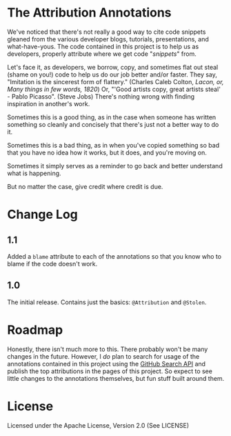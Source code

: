 # The Attribution Annotations
We've noticed that there's not really a good way to cite code snippets gleaned
from the various developer blogs, tutorials, presentations, and what-have-yous.
The code contained in this project is to help us as developers, properly
attribute where we get code "*snippets*" from.

Let's face it, as developers, we borrow, copy, and sometimes flat out steal
(shame on you!) code to help us do our job better and/or faster.  They say,
"Imitation is the sincerest form of flattery." (Charles Caleb Colton, *Lacon,
or, Many things in few words, 1820*)  Or, "'Good artists copy, great artists
steal' - Pablo Picasso". (Steve Jobs)  There's nothing wrong with finding
inspiration in another's work.

Sometimes this is a good thing, as in the case when someone has written
something so cleanly and concisely that there's just not a better way to do it.

Sometimes this is a bad thing, as in when you've copied something so bad that
you have no idea how it works, but it does, and you're moving on.

Sometimes it simply serves as a reminder to go back and better understand what
is happening.

But no matter the case, give credit where credit is due.

# Change Log
## 1.1
Added a `blame` attribute to each of the annotations so that you know who to
 blame if the code doesn't work.
## 1.0
The initial release.  Contains just the basics: `@Attribution` and `@Stolen`.

# Roadmap
Honestly, there isn't much more to this.  There probably won't be many changes
in the future.  However, I *do* plan to search for usage of the annotations
contained in this project using the
[GitHub Search API](https://developer.github.com/v3/search/#search-code) and
publish the top attributions in the pages of this project.  So expect to see
little changes to the annotations themselves, but fun stuff built around them.

# License
Licensed under the Apache License, Version 2.0 (See LICENSE)
